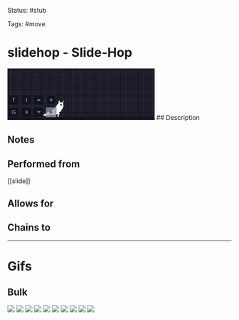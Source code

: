 Status: #stub

Tags: #move

# slidehop - Slide-Hop
<img src=https://raw.githubusercontent.com/LauraHannah44/Rain-World-Movement/main/Files/slidehop_header.gif>
## Description


## Notes


## Performed from
[[slide]]

## Allows for


## Chains to


___
# Gifs
## Bulk
<img src=https://raw.githubusercontent.com/LauraHannah44/Rain-World-Movement/main/Files/slidehop_0.gif>
<img src=https://raw.githubusercontent.com/LauraHannah44/Rain-World-Movement/main/Files/slidehop_1.gif>
<img src=https://raw.githubusercontent.com/LauraHannah44/Rain-World-Movement/main/Files/slidehop_2.gif>
<img src=https://raw.githubusercontent.com/LauraHannah44/Rain-World-Movement/main/Files/slidehop_3.gif>
<img src=https://raw.githubusercontent.com/LauraHannah44/Rain-World-Movement/main/Files/slidehop_4.gif>
<img src=https://raw.githubusercontent.com/LauraHannah44/Rain-World-Movement/main/Files/slidehop_5.gif>
<img src=https://raw.githubusercontent.com/LauraHannah44/Rain-World-Movement/main/Files/slidehop_6.gif>
<img src=https://raw.githubusercontent.com/LauraHannah44/Rain-World-Movement/main/Files/slidehop_7.gif>
<img src=https://raw.githubusercontent.com/LauraHannah44/Rain-World-Movement/main/Files/slidehop_8.gif>
<img src=https://raw.githubusercontent.com/LauraHannah44/Rain-World-Movement/main/Files/slidehop_9.gif>